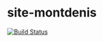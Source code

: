 # site-montdenis

[![Build Status](https://travis-ci.org/ViBiOh/site-montdenis.svg?branch=master)](https://travis-ci.org/ViBiOh/site-montdenis)
